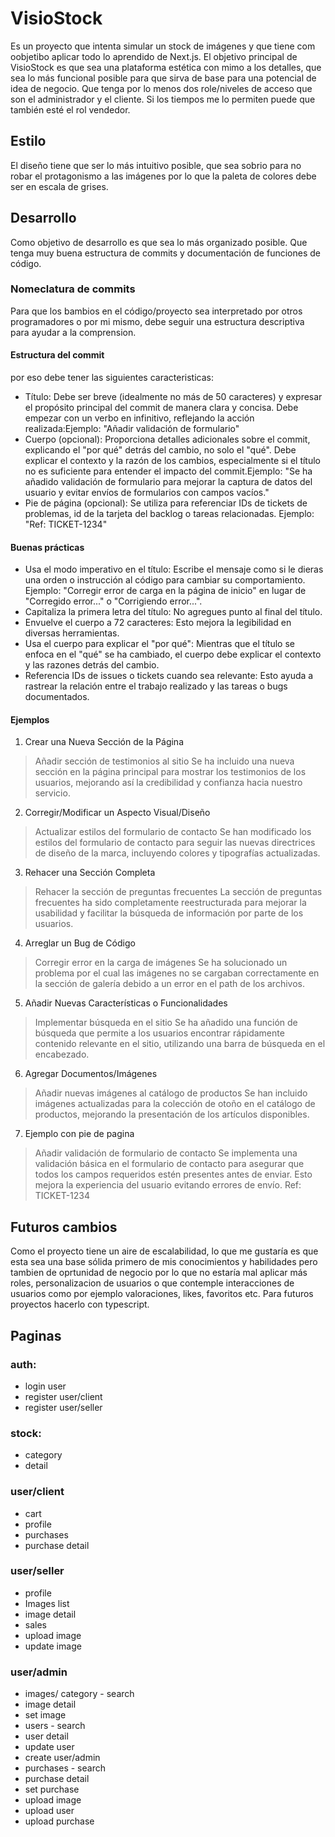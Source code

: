 # VisioStock
Es un proyecto que intenta simular un stock de imágenes y que tiene com oobjetibo aplicar todo lo aprendido de Next.js.
El objetivo principal de VisioStock es que sea una plataforma estética con mimo a los detalles, que sea lo más funcional posible para que sirva de base para una potencial de idea de negocio. Que tenga por lo menos dos role/niveles de acceso que son el administrador y el cliente. Si los tiempos me lo permiten puede que también esté el rol vendedor.

## Estilo
El diseño tiene que ser lo más intuitivo posible, que sea sobrio para no robar el protagonismo a las imágenes por lo que la paleta de colores debe ser en escala de grises.

## Desarrollo
Como objetivo de desarrollo es que sea lo más organizado posible. Que tenga muy buena estructura de commits y documentación de funciones de código.

### Nomeclatura de commits
Para que los bambios en el código/proyecto sea interpretado por otros programadores o por mi mismo, debe seguir una estructura descriptiva para ayudar a la comprension.
#### Estructura del commit
por eso debe tener las siguientes caracteristicas:
- Título: Debe ser breve (idealmente no más de 50 caracteres) y expresar el propósito principal del commit de manera clara y concisa. Debe empezar con un verbo en infinitivo, reflejando la acción realizada:Ejemplo: "Añadir validación de formulario"
- Cuerpo (opcional): Proporciona detalles adicionales sobre el commit, explicando el "por qué" detrás del cambio, no solo el "qué". Debe explicar el contexto y la razón de los cambios, especialmente si el título no es suficiente para entender el impacto del commit.Ejemplo: "Se ha añadido validación de formulario para mejorar la captura de datos del usuario y evitar envíos de formularios con campos vacíos."
- Pie de página (opcional): Se utiliza para referenciar IDs de tickets de problemas, id de la tarjeta del backlog o tareas relacionadas. Ejemplo: "Ref: TICKET-1234"
#### Buenas prácticas
- Usa el modo imperativo en el título: Escribe el mensaje como si le dieras una orden o instrucción al código para cambiar su comportamiento. Ejemplo: "Corregir error de carga en la página de inicio" en lugar de "Corregido error..." o "Corrigiendo error...".
- Capitaliza la primera letra del título: No agregues punto al final del título.
- Envuelve el cuerpo a 72 caracteres: Esto mejora la legibilidad en diversas herramientas.
- Usa el cuerpo para explicar el "por qué": Mientras que el título se enfoca en el "qué" se ha cambiado, el cuerpo debe explicar el contexto y las razones detrás del cambio.
- Referencia IDs de issues o tickets cuando sea relevante: Esto ayuda a rastrear la relación entre el trabajo realizado y las tareas o bugs documentados.
#### Ejemplos
1. Crear una Nueva Sección de la Página

> Añadir sección de testimonios al sitio
> Se ha incluido una nueva sección en la página principal para mostrar los testimonios de los usuarios, mejorando así la credibilidad y confianza hacia nuestro servicio.

2. Corregir/Modificar un Aspecto Visual/Diseño

> Actualizar estilos del formulario de contacto
> Se han modificado los estilos del formulario de contacto para seguir las nuevas directrices de diseño de la marca, incluyendo colores y tipografías actualizadas.

3. Rehacer una Sección Completa

> Rehacer la sección de preguntas frecuentes
> La sección de preguntas frecuentes ha sido completamente reestructurada para mejorar la usabilidad y facilitar la búsqueda de información por parte de los usuarios.

4. Arreglar un Bug de Código

> Corregir error en la carga de imágenes
>Se ha solucionado un problema por el cual las imágenes no se cargaban correctamente en la sección de galería debido a un error en el path de los archivos.

5. Añadir Nuevas Características o Funcionalidades

> Implementar búsqueda en el sitio
> Se ha añadido una función de búsqueda que permite a los usuarios encontrar rápidamente contenido relevante en el sitio, utilizando una barra de búsqueda en el encabezado.

6. Agregar Documentos/Imágenes

> Añadir nuevas imágenes al catálogo de productos
> Se han incluido imágenes actualizadas para la colección de otoño en el catálogo de productos, mejorando la presentación de los artículos disponibles.

7. Ejemplo con pie de pagina

> Añadir validación de formulario de contacto
>Se implementa una validación básica en el formulario de contacto para
asegurar que todos los campos requeridos estén presentes antes de enviar.
Esto mejora la experiencia del usuario evitando errores de envío.
>Ref: TICKET-1234


## Futuros cambios
Como el proyecto tiene un aire de escalabilidad, lo que me gustaría es que esta sea una base sólida primero de mis conocimientos y habilidades pero tambien de oprtunidad de negocio por lo que no estaría mal aplicar más roles, personalizacion de usuarios o que contemple interacciones de usuarios como por ejemplo valoraciones, likes, favoritos etc.
Para futuros proyectos hacerlo con typescript.


## Paginas
### auth:
- login user
- register user/client
- register user/seller

### stock:
- category
- detail

### user/client
- cart
- profile
- purchases
- purchase detail

### user/seller
- profile
- Images list
- image detail
- sales
- upload image
- update image

### user/admin
- images/ category - search
- image detail
- set image
- users - search
- user detail
- update user
- create user/admin
- purchases - search
- purchase detail
- set purchase
- upload image
- upload user
- upload purchase



